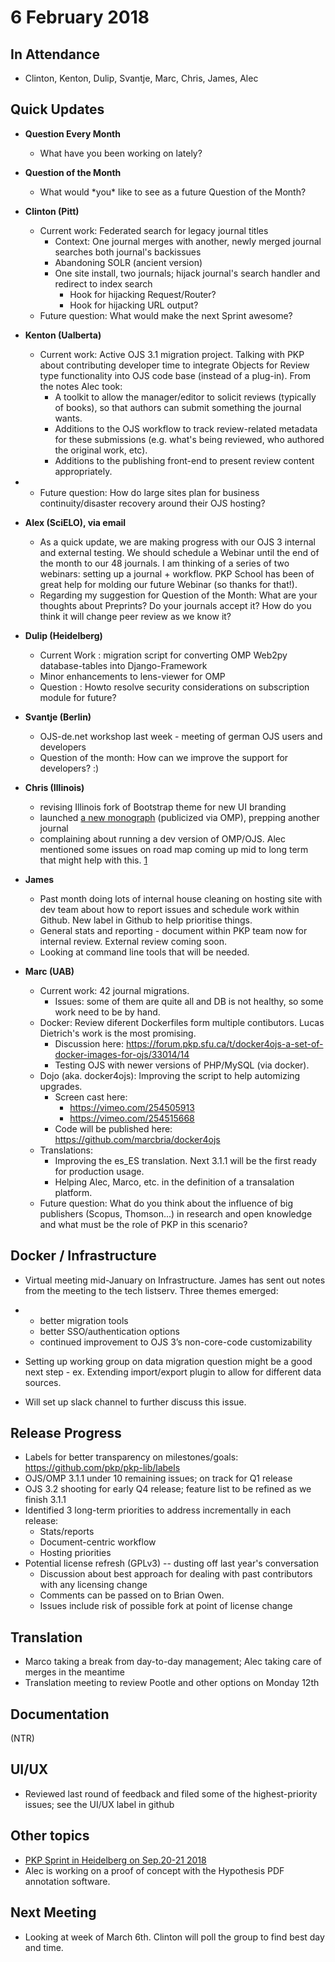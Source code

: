 # 6 February 2018

In Attendance
-------------

-   Clinton, Kenton, Dulip, Svantje, Marc, Chris, James, Alec

Quick Updates
-------------

-   **Question Every Month**
    -   What have you been working on lately?

-   **Question of the Month**
    -   What would \*you\* like to see as a future Question of the Month?

-   **Clinton (Pitt)**
    -   Current work: Federated search for legacy journal titles
        -   Context: One journal merges with another, newly merged journal searches both journal's backissues
        -   Abandoning SOLR (ancient version)
        -   One site install, two journals; hijack journal's search handler and redirect to index search
            -   Hook for hijacking Request/Router?
            -   Hook for hijacking URL output?
    -   Future question: What would make the next Sprint awesome?

-   **Kenton (Ualberta)**
    -   Current work: Active OJS 3.1 migration project. Talking with PKP about contributing developer time to integrate Objects for Review type functionality into OJS code base (instead of a plug-in). From the notes Alec took:
        -   A toolkit to allow the manager/editor to solicit reviews (typically of books), so that authors can submit something the journal wants.
        -   Additions to the OJS workflow to track review-related metadata for these submissions (e.g. what's being reviewed, who authored the original work, etc).
        -   Additions to the publishing front-end to present review content appropriately.

-   -   Future question: How do large sites plan for business continuity/disaster recovery around their OJS hosting?

-   **Alex (SciELO), via email**
    -   As a quick update, we are making progress with our OJS 3 internal and external testing. We should schedule a Webinar until the end of the month to our 48 journals. I am thinking of a series of two webinars: setting up a journal + workflow. PKP School has been of great help for molding our future Webinar (so thanks for that!).
    -   Regarding my suggestion for Question of the Month: What are your thoughts about Preprints? Do your journals accept it? How do you think it will change peer review as we know it?

-   **Dulip (Heidelberg)**
    -   Current Work : migration script for converting OMP Web2py database-tables into Django-Framework
    -   Minor enhancements to lens-viewer for OMP
    -   Question : Howto resolve security considerations on subscription module for future?

-   **Svantje (Berlin)**
    -   OJS-de.net workshop last week - meeting of german OJS users and developers
    -   Question of the month: How can we improve the support for developers? :)

-   **Chris (Illinois)**
    -   revising Illinois fork of Bootstrap theme for new UI branding
    -   launched [a new monograph](https://iopn.library.illinois.edu/books/pww/catalog/book/2) (publicized via OMP), prepping another journal
    -   complaining about running a dev version of OMP/OJS. Alec mentioned some issues on road map coming up mid to long term that might help with this. [1](https://github.com/pkp/pkp-lib/issues/2493)

-   **James**
    -   Past month doing lots of internal house cleaning on hosting site with dev team about how to report issues and schedule work within Github. New label in Github to help prioritise things.
    -   General stats and reporting - document within PKP team now for internal review. External review coming soon.
    -   Looking at command line tools that will be needed.

-   **Marc (UAB)**
    -   Current work: 42 journal migrations.
        -   Issues: some of them are quite all and DB is not healthy, so some work need to be by hand.
    -   Docker: Review diferent Dockerfiles form multiple contibutors. Lucas Dietrich's work is the most promising.
        -   Discussion here: <https://forum.pkp.sfu.ca/t/docker4ojs-a-set-of-docker-images-for-ojs/33014/14>
        -   Testing OJS with newer versions of PHP/MySQL (via docker).
    -   Dojo (aka. docker4ojs): Improving the script to help automizing upgrades.
        -   Screen cast here:
            -   <https://vimeo.com/254505913>
            -   <https://vimeo.com/254515668>
        -   Code will be published here: <https://github.com/marcbria/docker4ojs>
    -   Translations:
        -   Improving the es_ES translation. Next 3.1.1 will be the first ready for production usage.
        -   Helping Alec, Marco, etc. in the definition of a transalation platform.
    -   Future question: What do you think about the influence of big publishers (Scopus, Thomson...) in research and open knowledge and what must be the role of PKP in this scenario?

Docker / Infrastructure
-----------------------

-   Virtual meeting mid-January on Infrastructure. James has sent out notes from the meeting to the tech listserv. Three themes emerged:

-   -   better migration tools
    -   better SSO/authentication options
    -   continued improvement to OJS 3’s non-core-code customizability

-   Setting up working group on data migration question might be a good next step - ex. Extending import/export plugin to allow for different data sources.
-   Will set up slack channel to further discuss this issue.

Release Progress
----------------

-   Labels for better transparency on milestones/goals: <https://github.com/pkp/pkp-lib/labels>
-   OJS/OMP 3.1.1 under 10 remaining issues; on track for Q1 release
-   OJS 3.2 shooting for early Q4 release; feature list to be refined as we finish 3.1.1
-   Identified 3 long-term priorities to address incrementally in each release:
    -   Stats/reports
    -   Document-centric workflow
    -   Hosting priorities
-   Potential license refresh (GPLv3) -- dusting off last year's conversation
    -   Discussion about best approach for dealing with past contributors with any licensing change
    -   Comments can be passed on to Brian Owen.
    -   Issues include risk of possible fork at point of license change

Translation
-----------

-   Marco taking a break from day-to-day management; Alec taking care of merges in the meantime
-   Translation meeting to review Pootle and other options on Monday 12th

Documentation
-------------

(NTR)

UI/UX
-----

-   Reviewed last round of feedback and filed some of the highest-priority issues; see the UI/UX label in github

Other topics
------------

-   [PKP Sprint in Heidelberg on Sep.20-21 2018](http://www.ojs-de.net/aktuelles/2018-01-29_pkp_sprint_heidelberg.html)
-   Alec is working on a proof of concept with the Hypothesis PDF annotation software.

Next Meeting
------------

-   Looking at week of March 6th. Clinton will poll the group to find best day and time.
